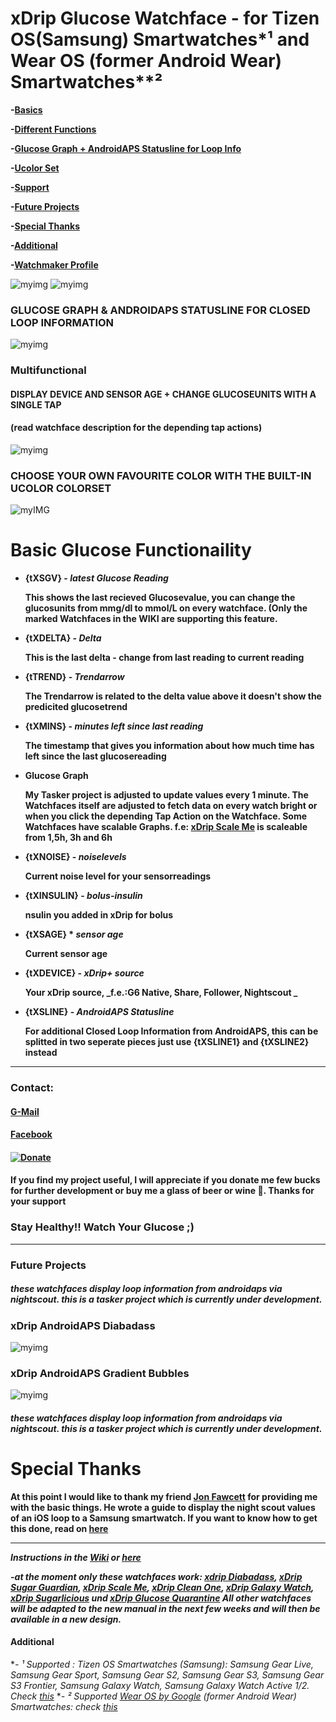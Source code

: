 # xDrip Glucose Watchface - for Tizen OS(Samsung) Smartwatches*¹ and Wear OS (former Android Wear) Smartwatches**²





   **-[Basics](#basic-glucose-functionaility)**

   **-[Different Functions](#multifunctional)**
   
   **-[Glucose Graph + AndroidAPS Statusline for Loop Info](#glucose-graph-and-androidaps-statusline-for-closed-loop-information)**
   
   **-[Ucolor Set](#choose-your-own-favourite-color-with-the-ucolor-colorset)**
   
   **-[Support](#contact)**
   
   **-[Future Projects](#future-projects)**

   **-[Special Thanks](#special-thanks)**

   **-[Additional](#additional)**

   **-[Watchmaker Profile](https://getwatchmaker.com/user/Bkd6tbYxr)**

![myimg](https://github.com/wagnefrede/xDrip--Tasker-Tizen-Watchface-Integration/blob/master/Watchfaces/content/pictures/mockup/active_preset.png) ![myimg](https://github.com/wagnefrede/xDrip--Tasker-Tizen-Watchface-Integration/blob/master/Watchfaces/content/pictures/mockup/active_graphview.png)




### GLUCOSE GRAPH & ANDROIDAPS STATUSLINE FOR CLOSED LOOP INFORMATION 

![myimg](https://github.com/wagnefrede/xDrip--Tasker-Tizen-Watchface-Integration/blob/master/Watchfaces/content/pictures/mockup/4%20watches.png)

### Multifunctional
#### DISPLAY DEVICE AND SENSOR AGE + CHANGE GLUCOSEUNITS WITH A SINGLE TAP
#### (read watchface description for the depending tap actions)

![myimg](https://github.com/wagnefrede/xDrip--Tasker-Tizen-Watchface-Integration/blob/master/Watchfaces/content/pictures/mockup/3%20watches%20.png)

### CHOOSE YOUR OWN FAVOURITE COLOR WITH THE BUILT-IN UCOLOR COLORSET

![myIMG](https://github.com/wagnefrede/xDrip--Tasker-Tizen-Watchface-Integration/blob/master/Watchfaces/content/pictures/mockup/ucolor_set.png)




       
# Basic Glucose Functionaility

-  **{tXSGV} - _latest Glucose Reading_** 

   **This shows the last recieved Glucosevalue, 
   you can change the glucosunits from mmg/dl to mmol/L 
   on every watchface. (Only the marked Watchfaces in the WIKI
   are supporting this feature.**

-  **{tXDELTA} - _Delta_**

   **This is the last delta - change from last reading to current reading**
   
-  **{tTREND} - _Trendarrow_**

   **The Trendarrow is related to the delta value above it doesn't 
   show the predicited glucosetrend**

-  **{tXMINS} - _minutes left since last reading_**

   **The timestamp that gives you information about how much 
   time has left since the last glucosereading**
   
-  **Glucose Graph**

   **My Tasker project is adjusted to update values every 1 minute. 
   The Watchfaces itself are adjusted to fetch data on every watch 
   bright or when you click the depending Tap Action on the Watchface. 
   Some Watchfaces have scalable Graphs. f.e: [xDrip Scale Me](https://getwatchmaker.com/watch/sBJh9mqmYI)
   is scaleable from 1,5h, 3h and 6h** 

- **{tXNOISE} - _noiselevels_**
    
   **Current noise level for your sensorreadings**
   
- **{tXINSULIN} - _bolus-insulin_**

   **nsulin you added in xDrip for bolus**
   
- **{tXSAGE} * _sensor age_**

   **Current sensor age**
   
- **{tXDEVICE} - _xDrip+ source_**

   **Your xDrip source, _f.e.:G6 Native, Share, Follower, Nightscout _**

-  **{tXSLINE} - _AndroidAPS Statusline_**

   **For additional Closed Loop Information from AndroidAPS, this can be splitted in two seperate pieces just use {tXSLINE1} and {tXSLINE2} instead**

***





###  Contact:

#### **[G-Mail](<typ1.diafreddy@gmail.com>)**
#### **[Facebook](https://www.facebook.com/FREDERIKWAGNER311991)**
#### **[![Donate](https://img.shields.io/badge/Donate-PayPal-green.svg)](https://www.paypal.com/cgi-bin/webscr?cmd=_s-xclick&hosted_button_id=7BVRLERC9NBYA&source=url)**

#### **If you find my project useful, I will appreciate if you donate me few bucks for further development or buy me a glass of beer or wine 🍷. Thanks for your support**







### Stay Healthy!! Watch Your Glucose ;)








***
### Future Projects
##### _these watchfaces display loop information from androidaps via nightscout. this is a tasker project which is currently under development._

### xDrip AndroidAPS Diabadass 
![myimg](https://github.com/wagnefrede/xDrip--Tasker-Tizen-Watchface-Integration/blob/master/Watchfaces/content/pictures/mockup/androidaps%20diabdass.png)


### xDrip AndroidAPS Gradient Bubbles 
![myimg](https://github.com/wagnefrede/xDrip--Tasker-Tizen-Watchface-Integration/blob/master/Watchfaces/content/pictures/mockup/androidaps%20gradient%20bubbles.png)


##### these watchfaces display loop information from androidaps via nightscout. this is a tasker project which is currently under development.





# Special Thanks

**At this point I would like to thank my friend [Jon Fawcett](https://github.com/jonfawcett) for providing me with the basic things. He wrote a guide to display the night scout values of an iOS loop to a Samsung smartwatch. If you want to know how to get this done, read on [here](https://github.com/jonfawcett/Nightscout-Tasker-Tizen-Watchface-Integration)**

***

**_Instructions in the [Wiki]( https://github.com/wagnefrede/xDrip--Tasker-Tizen-Watchface-Integration/wiki) or [here](https://github.com/wagnefrede/xDrip--Tasker-Tizen-Watchface-Integration/wiki/1.1-Apps-&-Settings-(EN))_**



**-_at the moment only these watchfaces work: [xdrip Diabadass](https://getwatchmaker.com/watch/sHyeOJm5XKL), [xDrip Sugar Guardian](https://getwatchmaker.com/watch/sHJwuuKQtL), [xDrip Scale Me](https://getwatchmaker.com/watch/sBJh9mqmYI), [xDrip  Clean One](https://getwatchmaker.com/watch/sB1htvPmtI), [xDrip Galaxy Watch](https://getwatchmaker.com/watch/sBk62m8fKL), [xDrip Sugarlicious](https://getwatchmaker.com/watch/sH1Dt3mXKU) und [xDrip Glucose Quarantine](https://getwatchmaker.com/watch/sSJp9UdotU) 
  All other watchfaces will be adapted to the new manual in the next few weeks and will then be available in a new design._**
  




####  Additional

**-  *¹ _Supported : Tizen OS Smartwatches (Samsung): Samsung Gear Live, Samsung Gear Sport, Samsung Gear S2, Samsung Gear S3, Samsung Gear S3 Frontier, Samsung Galaxy Watch, Samsung Galaxy Watch Active 1/2. Check [this](https://getwatchmaker.com/)_**
**-  *² _Supported [Wear OS by Google](https://wearos.google.com/#find-your-watch) (former Android Wear) Smartwatches: check [this](https://getwatchmaker.com/)_**


